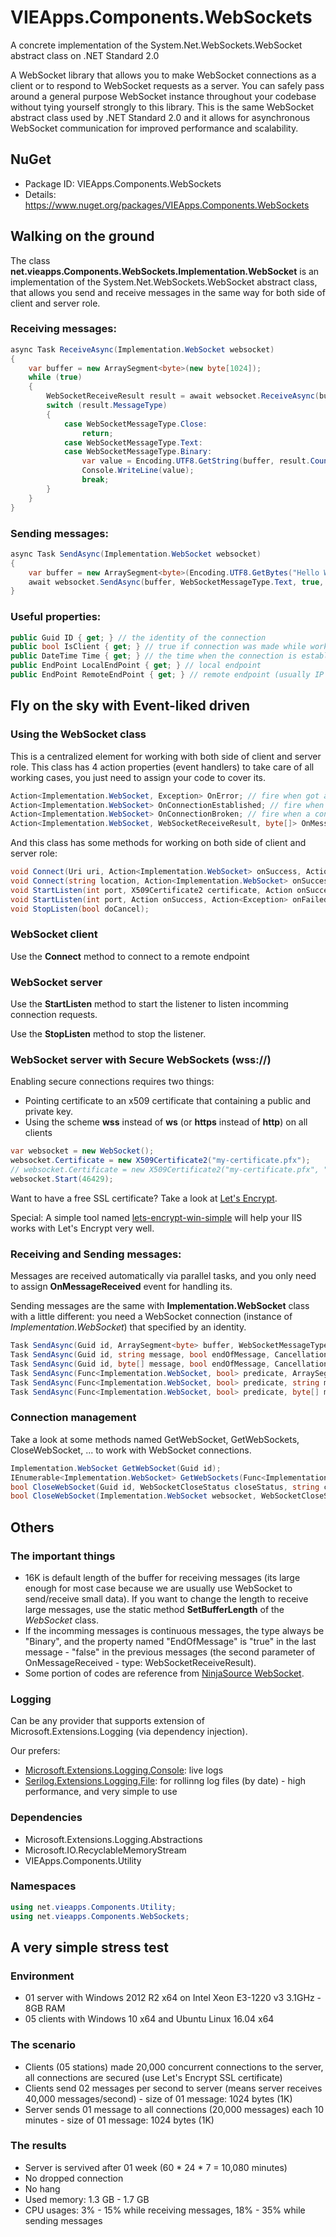 ﻿# VIEApps.Components.WebSockets

A concrete implementation of the System.Net.WebSockets.WebSocket abstract class on .NET Standard 2.0

A WebSocket library that allows you to make WebSocket connections as a client or to respond to WebSocket requests as a server.
You can safely pass around a general purpose WebSocket instance throughout your codebase without tying yourself strongly to this library.
This is the same WebSocket abstract class used by .NET Standard 2.0 and it allows for asynchronous WebSocket communication for improved performance and scalability.

## NuGet
- Package ID: VIEApps.Components.WebSockets
- Details: https://www.nuget.org/packages/VIEApps.Components.WebSockets

## Walking on the ground

The class **net.vieapps.Components.WebSockets.Implementation.WebSocket** is an implementation of the System.Net.WebSockets.WebSocket abstract class,
that allows you send and receive messages in the same way for both side of client and server role.

### Receiving messages:
```csharp
async Task ReceiveAsync(Implementation.WebSocket websocket)
{
    var buffer = new ArraySegment<byte>(new byte[1024]);
    while (true)
    {
        WebSocketReceiveResult result = await websocket.ReceiveAsync(buffer, CancellationToken.None).ConfigureAwait(false);
        switch (result.MessageType)
        {
            case WebSocketMessageType.Close:
                return;
            case WebSocketMessageType.Text:
            case WebSocketMessageType.Binary:
                var value = Encoding.UTF8.GetString(buffer, result.Count);
                Console.WriteLine(value);
                break;
        }
    }
}
```

### Sending messages:
```csharp
async Task SendAsync(Implementation.WebSocket websocket)
{
    var buffer = new ArraySegment<byte>(Encoding.UTF8.GetBytes("Hello World"));
    await websocket.SendAsync(buffer, WebSocketMessageType.Text, true, CancellationToken.None).ConfigureAwait(false);
} 
```

### Useful properties:
```csharp
public Guid ID { get; } // the identity of the connection
public bool IsClient { get; } // true if connection was made while working as client role (connect to a remote endpoint)
public DateTime Time { get; } // the time when the connection is established
public EndPoint LocalEndPoint { get; } // local endpoint
public EndPoint RemoteEndPoint { get; } // remote endpoint (usually IP address and port)
```

## Fly on the sky with Event-liked driven

### Using the WebSocket class

This is a centralized element for working with both side of client and server role.
This class has 4 action properties (event handlers) to take care of all working cases, you just need to assign your code to cover its.
```csharp
Action<Implementation.WebSocket, Exception> OnError; // fire when got any error
Action<Implementation.WebSocket> OnConnectionEstablished; // fire when a connection is established
Action<Implementation.WebSocket> OnConnectionBroken; // fire when a connection is broken
Action<Implementation.WebSocket, WebSocketReceiveResult, byte[]> OnMessageReceived; // fire when got a message (when a message is received)
```

And this class has some methods for working on both side of client and server role:
```csharp
void Connect(Uri uri, Action<Implementation.WebSocket> onSuccess, Action<Exception> onFailed);
void Connect(string location, Action<Implementation.WebSocket> onSuccess, Action<Exception> onFailed);
void StartListen(int port, X509Certificate2 certificate, Action onSuccess, Action<Exception> onFailed);
void StartListen(int port, Action onSuccess, Action<Exception> onFailed);
void StopListen(bool doCancel);
```

### WebSocket client

Use the **Connect** method to connect to a remote endpoint

### WebSocket server

Use the **StartListen** method to start the listener to listen incomming connection requests.

Use the **StopListen** method to stop the listener.

### WebSocket server with Secure WebSockets (wss://)

Enabling secure connections requires two things:
- Pointing certificate to an x509 certificate that containing a public and private key.
- Using the scheme **wss** instead of **ws** (or **https** instead of **http**) on all clients

```csharp
var websocket = new WebSocket();
websocket.Certificate = new X509Certificate2("my-certificate.pfx");
// websocket.Certificate = new X509Certificate2("my-certificate.pfx", "cert-password", X509KeyStorageFlags.UserKeySet);
websocket.Start(46429);
```

Want to have a free SSL certificate? Take a look at [Let's Encrypt](https://letsencrypt.org/).

Special: A simple tool named [lets-encrypt-win-simple](https://github.com/PKISharp/win-acme) will help your IIS works with Let's Encrypt very well.

### Receiving and Sending messages:

Messages are received automatically via parallel tasks, and you only need to assign **OnMessageReceived** event for handling its.

Sending messages are the same with **Implementation.WebSocket** class with a little different: you need a WebSocket connection (instance of *Implementation.WebSocket*) that specified by an identity.

```csharp
Task SendAsync(Guid id, ArraySegment<byte> buffer, WebSocketMessageType messageType, bool endOfMessage, CancellationToken cancellationToken);
Task SendAsync(Guid id, string message, bool endOfMessage, CancellationToken cancellationToken);
Task SendAsync(Guid id, byte[] message, bool endOfMessage, CancellationToken cancellationToken);
Task SendAsync(Func<Implementation.WebSocket, bool> predicate, ArraySegment<byte> buffer, WebSocketMessageType messageType, bool endOfMessage, CancellationToken cancellationToken);
Task SendAsync(Func<Implementation.WebSocket, bool> predicate, string message, bool endOfMessage, CancellationToken cancellationToken);
Task SendAsync(Func<Implementation.WebSocket, bool> predicate, byte[] message, bool endOfMessage, CancellationToken cancellationToken);
```

### Connection management

Take a look at some methods named GetWebSocket, GetWebSockets, CloseWebSocket, ... to work with WebSocket connections.

```csharp
Implementation.WebSocket GetWebSocket(Guid id);
IEnumerable<Implementation.WebSocket> GetWebSockets(Func<Implementation.WebSocket, bool> predicate);
bool CloseWebSocket(Guid id, WebSocketCloseStatus closeStatus, string closeStatusDescription);
bool CloseWebSocket(Implementation.WebSocket websocket, WebSocketCloseStatus closeStatus, string closeStatusDescription);
```

## Others

### The important things

- 16K is default length of the buffer for receiving messages (its large enough for most case because we are usually use WebSocket to send/receive small data). If you want to change the length to receive large messages, use the static method **SetBufferLength** of the *WebSocket* class.
- If the incomming messages is continuous messages, the type always be "Binary", and the property named "EndOfMessage" is "true" in the last message - "false" in the previous messages (the second parameter of OnMessageReceived - type: WebSocketReceiveResult).
- Some portion of codes are reference from [NinjaSource WebSocket](https://github.com/ninjasource/Ninja.WebSockets).

### Logging

Can be any provider that supports extension of Microsoft.Extensions.Logging (via dependency injection).

Our prefers:
- [Microsoft.Extensions.Logging.Console](https://www.nuget.org/packages/Microsoft.Extensions.Logging.Console): live logs
- [Serilog.Extensions.Logging.File](https://www.nuget.org/packages/Serilog.Extensions.Logging.File): for rollinng log files (by date) - high performance, and very simple to use

### Dependencies

- Microsoft.Extensions.Logging.Abstractions
- Microsoft.IO.RecyclableMemoryStream
- VIEApps.Components.Utility

### Namespaces

```csharp
using net.vieapps.Components.Utility;
using net.vieapps.Components.WebSockets;
```

## A very simple stress test

### Environment

- 01 server with Windows 2012 R2 x64 on Intel Xeon E3-1220 v3 3.1GHz - 8GB RAM
- 05 clients with Windows 10 x64 and Ubuntu Linux 16.04 x64

### The scenario
- Clients (05 stations) made 20,000 concurrent connections to the server, all connections are secured (use Let's Encrypt SSL certificate)
- Clients send 02 messages per second to server (means server receives 40,000 messages/second) - size of 01 message: 1024 bytes (1K)
- Server sends 01 message to all connections (20,000 messages) each 10 minutes - size of 01 message: 1024 bytes (1K)

### The results
- Server is servived after 01 week (60 * 24 * 7 = 10,080 minutes)
- No dropped connection
- No hang
- Used memory: 1.3 GB - 1.7 GB
- CPU usages: 3% - 15% while receiving messages, 18% - 35% while sending messages
